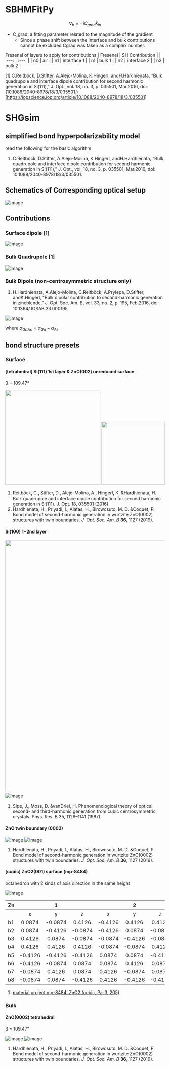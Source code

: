 # SBHMFitPy
 
$$ \nabla_b=-iC_{grad}\hat{k}_{in} $$
- C_grad: a fitting parameter related to the magnitude of the gradient
  - Since a phase shift between the interface and bulk contributions cannot be excluded Cgrad was taken as a complex number.
 
 Fresenel of layers to apply for contributions
 | Fresenel | SH Contribution |
 | :---: | :---: |
 | n0 | air |
 | n1 | interface 1 |
 | n1 | bulk 1 |
 | n2 | interface 2 |
 | n2 | bulk 2 |
 
 [1] C.Reitböck, D.Stifter, A.Alejo-Molina, K.Hingerl, andH.Hardhienata, “Bulk quadrupole and interface dipole contribution for second harmonic generation in Si(111),” J. Opt., vol. 18, no. 3, p. 035501, Mar.2016, doi: (10.1088/2040-8978/18/3/035501.)[https://iopscience.iop.org/article/10.1088/2040-8978/18/3/035501]

# SHGsim
## simplified bond hyperpolarizability model
read the following for the basic algorithm
1. C.Reitböck, D.Stifter, A.Alejo-Molina, K.Hingerl, andH.Hardhienata, “Bulk quadrupole and interface dipole contribution for second harmonic generation in Si(111),” J. Opt., vol. 18, no. 3, p. 035501, Mar.2016, doi: 10.1088/2040-8978/18/3/035501.

## Schematics of Corresponding optical setup
![image](https://user-images.githubusercontent.com/61143470/185018593-2700ee79-b943-46c5-8af1-749f4f404b8a.png)
 
## Contributions
### Surface dipole [1]
![image](https://user-images.githubusercontent.com/61143470/184480841-5feaaa8a-df85-49b5-b62a-4b8a257c8fbd.png)
### Bulk Quadrupole [1]
![image](https://user-images.githubusercontent.com/61143470/184480854-5b93342b-633d-401b-9a14-0fbe49db935f.png)
### Bulk Dipole (non-centrosymmetric structure only)
1. H.Hardhienata, A.Alejo-Molina, C.Reitböck, A.Prylepa, D.Stifter, andK.Hingerl, “Bulk dipolar contribution to second-harmonic generation in zincblende,” J. Opt. Soc. Am. B, vol. 33, no. 2, p. 195, Feb.2016, doi: 10.1364/JOSAB.33.000195.

![image](https://user-images.githubusercontent.com/61143470/184482077-fd2d33f2-33e4-4970-858c-cc6846fb0db7.png)

where $\alpha_{GaAs} = \alpha_{Ga} - \alpha_{As}$
 
## bond structure presets
### Surface
#### [tetrahedral] Si(111) 1st layer & ZnO(002) unreduced surface
β = 109.47° 

<img src='https://user-images.githubusercontent.com/61143470/134481247-f143e54b-de5f-4a0e-9ef9-f08249798173.png' width=300/> <img src='https://user-images.githubusercontent.com/61143470/134481349-071b5101-03dd-44e4-bc18-d5059dd67006.png' width=200/>
1. Reitböck, C., Stifter, D., Alejo-Molina, A., Hingerl, K. &Hardhienata, H. Bulk quadrupole and interface dipole contribution for second harmonic generation in Si(111). J. Opt. 18, 035501 (2016).
2. Hardhienata, H., Priyadi, I., Alatas, H., Birowosuto, M. D. &Coquet, P. Bond model of second-harmonic generation in wurtzite ZnO(0002) structures with twin boundaries. _J. Opt. Soc. Am. B_ **36**, 1127 (2019).

#### Si(100) 1~2nd layer
<img src='https://user-images.githubusercontent.com/61143470/135051124-7593ce6f-a8d3-43b1-8a0f-09757fe34be1.png' width=800/> ![image](https://user-images.githubusercontent.com/61143470/135050344-0039dec7-cc2d-43e3-be14-68b0d7369a29.png)
1. Sipe, J., Moss, D. &vanDriel, H. Phenomenological theory of optical second- and third-harmonic generation from cubic centrosymmetric crystals. Phys. Rev. B 35, 1129–1141 (1987).

#### ZnO twin boundary (0002)
![image](https://user-images.githubusercontent.com/61143470/142721934-34f11022-72aa-4ac0-b8ab-ba00b8a623be.png) ![image](https://user-images.githubusercontent.com/61143470/142721918-216fc456-1979-4fc9-96bc-7f13a7a990ba.png)

1. Hardhienata, H., Priyadi, I., Alatas, H., Birowosuto, M. D. &Coquet, P. Bond model of second-harmonic generation in wurtzite ZnO(0002) structures with twin boundaries. _J. Opt. Soc. Am. B_ **36**, 1127 (2019).

#### [cubic] ZnO2(001) surface (mp-8484)
octahedron with 2 kinds of axis direction in the same height

![image](https://user-images.githubusercontent.com/61143470/142722782-4d34dd12-357c-49fc-9b29-160c0c6d938d.png)

Zn |   | 1 |   |   | 2 |  
-- | :--: | :--: | :--: | :--: | :--: | :--:
  | x | y | z | x | y | z
b1 | 0.0874 | -0.0874 | 0.4126 | -0.4126 | 0.4126 | 0.4126
b2 | 0.0874 | -0.4126 | -0.0874 | -0.4126 | 0.0874 | -0.0874
b3 | 0.4126 | 0.0874 | -0.0874 | -0.0874 | -0.4126 | -0.0874
b4 | 0.4126 | 0.4126 | 0.4126 | -0.0874 | -0.0874 | 0.4126
b5 | -0.4126 | -0.4126 | -0.4126 | 0.0874 | 0.0874 | -0.4126
b6 | -0.4126 | -0.0874 | 0.0874 | 0.0874 | 0.4126 | 0.0874
b7 | -0.0874 | 0.4126 | 0.0874 | 0.4126 | -0.0874 | 0.0874
b8 | -0.0874 | 0.0874 | -0.4126 | 0.4126 | -0.4126 | -0.4126

1. [material project mp-8484: ZnO2 (cubic, Pa-3, 205)](https://materialsproject.org/materials/mp-8484/#)

### Bulk
#### ZnO(0002) tetrahedral
β = 109.47° 

![image](https://user-images.githubusercontent.com/61143470/135049246-02a344ee-c481-4769-ade8-358c9280ec81.png) ![image](https://user-images.githubusercontent.com/61143470/135049429-f9338d0a-431f-4d61-9228-809e5d20f21b.png)
1. Hardhienata, H., Priyadi, I., Alatas, H., Birowosuto, M. D. &Coquet, P. Bond model of second-harmonic generation in wurtzite ZnO(0002) structures with twin boundaries. _J. Opt. Soc. Am. B_ **36**, 1127 (2019).
